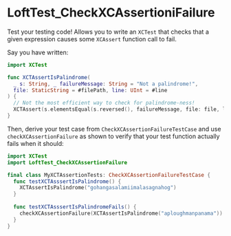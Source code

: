 # LoftTest_CheckXCAssertioniFailure

Test your testing code! Allows you to write an `XCTest` that checks that a given
expression causes some `XCAssert` function call to fail.

Say you have written:

```swift
import XCTest

func XCTAssertIsPalindrome(
  _ s: String, _ failureMessage: String = "Not a palindrome!",
  file: StaticString = #filePath, line: UInt = #line
) {
  // Not the most efficient way to check for palindrome-ness!
  XCTAssert(s.elementsEqual(s.reversed(), failureMessage, file: file, line: line)
}
```

Then, derive your test case from `CheckXCAssertionFailureTestCase` and use
`checkXCAssertionFailure` as shown to verify that your test function actually
fails when it should:


```swift
import XCTest
import LoftTest_CheckXCAssertionFailure

final class MyXCTAssertionTests: CheckXCAssertionFailureTestCase {
  func testXCTAsssertIsPalindrome() {
    XCTAssertIsPalindrome("gohangasalamiimalasagnahog")
  }
  
  func testXCTAsssertIsPalindromeFails() {
    checkXCAssertionFailure(XCTAssertIsPalindrome("aploughmanpanama"))
  }
}
```

